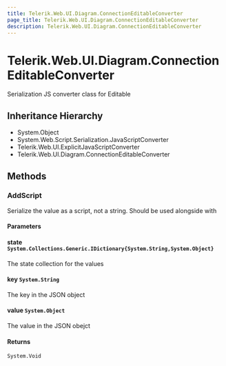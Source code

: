 ```yaml
---
title: Telerik.Web.UI.Diagram.ConnectionEditableConverter
page_title: Telerik.Web.UI.Diagram.ConnectionEditableConverter
description: Telerik.Web.UI.Diagram.ConnectionEditableConverter
---
```


# Telerik.Web.UI.Diagram.ConnectionEditableConverter

Serialization JS converter class for Editable

## Inheritance Hierarchy

* System.Object
* System.Web.Script.Serialization.JavaScriptConverter
* Telerik.Web.UI.ExplicitJavaScriptConverter
* Telerik.Web.UI.Diagram.ConnectionEditableConverter

## Methods

###  AddScript

Serialize the value as a script, not a string. Should be used alongside with

#### Parameters

#### state `System.Collections.Generic.IDictionary{System.String,System.Object}`

The state collection for the values

#### key `System.String`

The key in the JSON object

#### value `System.Object`

The value in the JSON obejct

#### Returns

`System.Void` 

